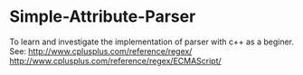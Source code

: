 # Simple-Attribute-Parser
To learn and investigate the implementation of parser with c++ as a beginer.
See: http://www.cplusplus.com/reference/regex/
     http://www.cplusplus.com/reference/regex/ECMAScript/
